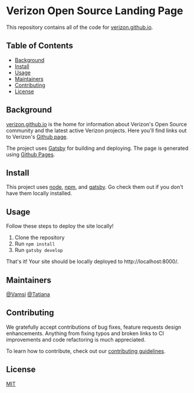 # Verizon Open Source Landing Page

This repository contains all of the code for [verizon.github.io](https://verizon.github.io/). 


## Table of Contents

- [Background](#background)
- [Install](#install)
- [Usage](#usage)
- [Maintainers](#maintainers)
- [Contributing](#contributing)
- [License](#license)

## Background

[verizon.github.io](https://verizon.github.io/) is the home for information about Verizon's Open Source community and the latest active Verizon projects. Here you'll find links out to Verizon's [Github page](https://github.com/Verizon). 

The project uses [Gatsby](https://www.gatsbyjs.com/) for building and deploying. The page is generated using [Github Pages](https://pages.github.com/). 

## Install

This project uses [node](http://nodejs.org), [npm](https://npmjs.com), and [gatsby](https://www.gatsbyjs.com/tutorial/part-zero/). Go check them out if you don't have them locally installed.

## Usage

Follow these steps to deploy the site locally!

1. Clone the repository
2. Run `npm install`
3. Run `gatsby develop`

That's it! Your site should be locally deployed to http://localhost:8000/. 

## Maintainers

[@Vamsi](https://github.com/vamsiponnapalli)
[@Tatiana](https://github.com/tatsco)

## Contributing

We gratefully accept contributions of bug fixes, feature requests design enhancements. Anything from fixing typos and broken links to CI improvements and code refactoring is much appreciated. 

To learn how to contribute, check out our [contributing guidelines](https://github.com/Verizon/verizon.github.io/blob/rebuild-gatsby/CONTRIBUTING.md). 


## License

[MIT](LICENSE) 


